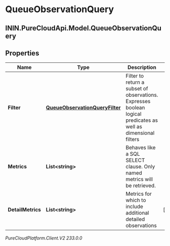# QueueObservationQuery

## ININ.PureCloudApi.Model.QueueObservationQuery

## Properties

|Name | Type | Description | Notes|
|------------ | ------------- | ------------- | -------------|
| **Filter** | [**QueueObservationQueryFilter**](QueueObservationQueryFilter) | Filter to return a subset of observations. Expresses boolean logical predicates as well as dimensional filters | |
| **Metrics** | **List&lt;string&gt;** | Behaves like a SQL SELECT clause. Only named metrics will be retrieved. | |
| **DetailMetrics** | **List&lt;string&gt;** | Metrics for which to include additional detailed observations | [optional] |



_PureCloudPlatform.Client.V2 233.0.0_
